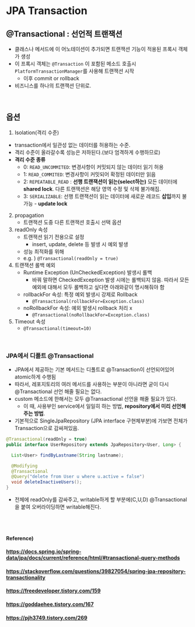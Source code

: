 # JPA Transaction

## @Transactional : 선언적 트랜잭션

* 클래스나 메서드에 이 어노테이션이 추가되면 트랜잭션 기능이 적용된 프록시 객체가 생성
* 이 프록시 객체는 `@Transaction` 이 포함된 메소드 호출시 `PlatformTransactionManager`를 사용해 트랜잭션 시작
  * 이후 commit or rollback
* 비즈니스를 하나의 트랜잭션 단위로.

<br>

## 옵션

1. Isolation(격리 수준) 

* transaction에서 일관성 없는 데이터를 허용하는 수준.
* 격리 수준이 올라갈수록 성능은 저하된다.(보다 엄격하게 수행하므로)
* **격리 수준 종류**
  * 0: `READ_UNCOMMITED`: 변경사항이 커밋되지 않는 데이터 읽기 허용
  * 1: `READ_COMMITED`: 변경사항이 커밋되어 확정된 데이터만 읽음
  * 2: `REPEATABLE_READ` : **선행 트랜잭션이 읽는(select하는)** 모든 데이터에 **shared lock**. 다른 트랜잭션은 해당 영역 수정 및 삭제 불가해짐.
  * 3: `SERIALIZABLE`: 선행 트랜잭션이 읽는 데이터에 새로운 레코드 **삽입**까지 불가능 - **update lock**

2. propagation
   * 트랜잭션 도중 다른 트랜잭션 호출시 선택 옵션
3. readOnly 속성
   * 트랜잭션 읽기 전용으로 설정
     * insert, update, delete 등 발생 시 예외 발생 
   * 성능 최적화를 위해
   * e.g. ) `@Transactional(readOnly = true)`
4. 트랜잭션 롤백 예외
   * Runtime Exception (UnCheckedException) 발생시 롤백
     * 바꿔 말하면 CheckedException 발생 시에는 롤백되지 않음. 따라서 모든 예외에 대해서 모두 롤백하고 싶다면 아래와같이 명시해줘야 함
   * rollbackFor 속성: 특정 예외 발생시 강제로 Rollback
     * `@Transactional(rollbackFor=Exception.class)`
   * noRollbackFor 속성: 예외 발생시 rollback 처리 x
     * `@Transactional(noRollbackFor=Exception.class)`
5. Timeout 속성
   * `@Transactional(timeout=10)`

<br>

### JPA에서 디폴트 @Transactional

* JPA에서 제공하는 기본 메서드는 디폴트로 @Transaction이 선언되어있어 atomic하게 수행됨
* 따라서, 레포지토리의 여러 메서드를 사용하는 부분이 아니라면 굳이 다시 @Transactional 선언 해줄 필요는 없다.
* custom 메소드에 한해서는 모두 @Transactional 선언을 해줄 필요가 있다.
  * 이 때, 사용부인 service에서 일일히 하는 방법, **repository에서 미리 선언해주는 방법**.
* 기본적으로 SingleJpaRepository (JPA interface 구현체부분)에 가보면 전체가 Transaction으로 감싸져있음.

```java
@Transactional(readOnly = true)
public interface UserRepository extends JpaRepository<User, Long> {

  List<User> findByLastname(String lastname);

  @Modifying
  @Transactional
  @Query("delete from User u where u.active = false")
  void deleteInactiveUsers();
}
```
* 전체에 readOnly를 감싸주고, writable하게 할 부분에(C,U,D) @Transactional 을 붙여 오버라이딩하면 writable해진다.

<br><br>

#### Reference)

#### https://docs.spring.io/spring-data/jpa/docs/current/reference/html/#transactional-query-methods

#### https://stackoverflow.com/questions/39827054/spring-jpa-repository-transactionality

#### https://freedeveloper.tistory.com/159

#### https://goddaehee.tistory.com/167

#### https://pjh3749.tistory.com/269